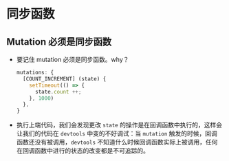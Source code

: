 # 同步函数

## Mutation 必须是同步函数

  - 要记住 mutation 必须是同步函数。why？

    ```javascript
    mutations: {
      [COUNT_INCREMENT] (state) {
        setTimeout(() => {
          state.count ++;
        }, 1000)
      },
    }
    ```

  - 执行上端代码，我们会发现更改 `state` 的操作是在回调函数中执行的，这样会让我们的代码在 `devtools` 中变的不好调试：当 `mutation` 触发的时候，回调函数还没有被调用，`devtools` 不知道什么时候回调函数实际上被调用，任何在回调函数中进行的状态的改变都是不可追踪的。
